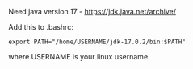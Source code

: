 Need java version 17 - https://jdk.java.net/archive/

Add this to .bashrc:

```
export PATH="/home/USERNAME/jdk-17.0.2/bin:$PATH"
```

where USERNAME is your linux username.
